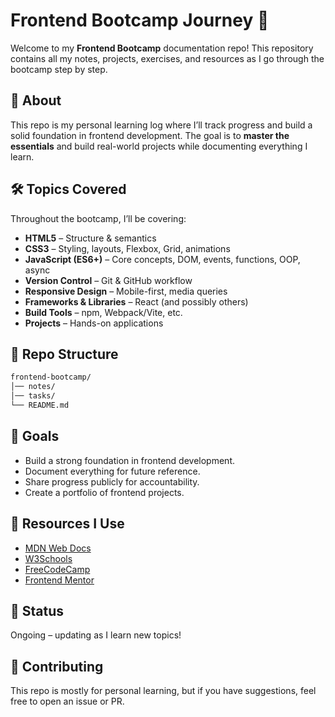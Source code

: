# Frontend Bootcamp Journey 🚀

Welcome to my **Frontend Bootcamp** documentation repo!
This repository contains all my notes, projects, exercises, and resources as I go through the bootcamp step by step.

## 📌 About

This repo is my personal learning log where I’ll track progress and build a solid foundation in frontend development.
The goal is to **master the essentials** and build real-world projects while documenting everything I learn.

## 🛠️ Topics Covered

Throughout the bootcamp, I’ll be covering:

* **HTML5** – Structure & semantics
* **CSS3** – Styling, layouts, Flexbox, Grid, animations
* **JavaScript (ES6+)** – Core concepts, DOM, events, functions, OOP, async
* **Version Control** – Git & GitHub workflow
* **Responsive Design** – Mobile-first, media queries
* **Frameworks & Libraries** – React (and possibly others)
* **Build Tools** – npm, Webpack/Vite, etc.
* **Projects** – Hands-on applications

## 📂 Repo Structure

```bash
frontend-bootcamp/
│── notes/       
│── tasks/   
└── README.md    
```

## 🎯 Goals

* Build a strong foundation in frontend development.
* Document everything for future reference.
* Share progress publicly for accountability.
* Create a portfolio of frontend projects.

## 📖 Resources I Use

* [MDN Web Docs](https://developer.mozilla.org/)
* [W3Schools](https://www.w3schools.com/)
* [FreeCodeCamp](https://www.freecodecamp.org/)
* [Frontend Mentor](https://www.frontendmentor.io/)

## 🚧 Status

Ongoing – updating as I learn new topics!

## 🤝 Contributing

This repo is mostly for personal learning, but if you have suggestions, feel free to open an issue or PR.

